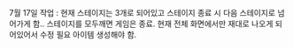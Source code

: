 7월 17일 작업 : 현재 스테이지는 3개로 되어있고 스테이지 종료 시 다음 스테이지로 넘어가게 함.. 스테이지를 모두깨면 게임은 종료.
현재 전체 화면에서만 재대로 나오게 되어있어서 수정 필요
아이템 생성해야 함.
